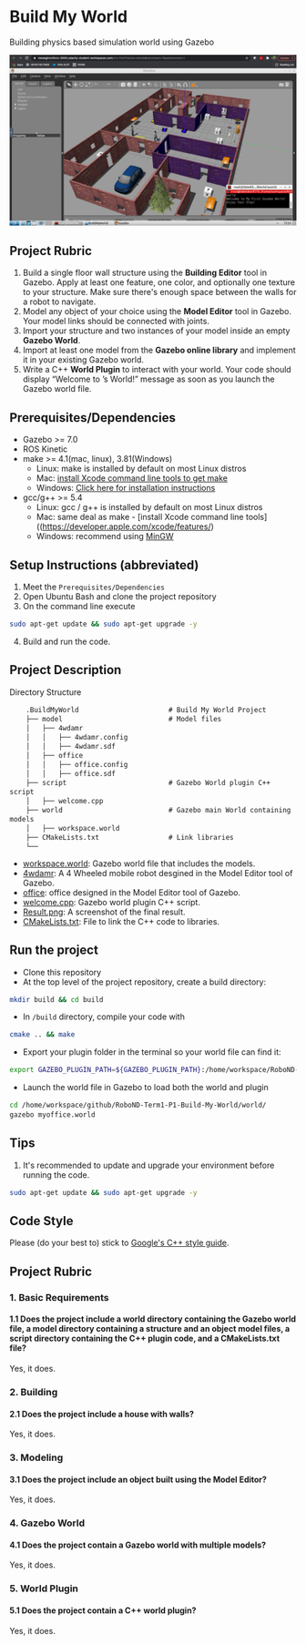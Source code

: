 # Build My World
Building physics based simulation world using Gazebo

![RESULT](/BuildMyWorld/media/result.png)  

## Project Rubric
1. Build a single floor wall structure using the **Building Editor** tool in Gazebo. Apply at least one feature, one color, and optionally one texture to your structure. Make sure there's enough space between the walls for a robot to navigate.  
2. Model any object of your choice using the **Model Editor** tool in Gazebo. Your model links should be connected with joints.  
3. Import your structure and two instances of your model inside an empty **Gazebo World**.  
4. Import at least one model from the **Gazebo online library** and implement it in your existing Gazebo world.  
5. Write a C++ **World Plugin** to interact with your world. Your code should display “Welcome to ’s World!” message as soon as you launch the Gazebo world file.  

## Prerequisites/Dependencies  
* Gazebo >= 7.0  
* ROS Kinetic  
* make >= 4.1(mac, linux), 3.81(Windows)
  * Linux: make is installed by default on most Linux distros
  * Mac: [install Xcode command line tools to get make](https://developer.apple.com/xcode/features/)
  * Windows: [Click here for installation instructions](http://gnuwin32.sourceforge.net/packages/make.htm)
* gcc/g++ >= 5.4
  * Linux: gcc / g++ is installed by default on most Linux distros
  * Mac: same deal as make - [install Xcode command line tools]((https://developer.apple.com/xcode/features/)
  * Windows: recommend using [MinGW](http://www.mingw.org/)

## Setup Instructions (abbreviated)  
1. Meet the `Prerequisites/Dependencies`  
2. Open Ubuntu Bash and clone the project repository  
3. On the command line execute  
```bash
sudo apt-get update && sudo apt-get upgrade -y
```
4. Build and run the code.
  
## Project Description  
Directory Structure  
```
    .BuildMyWorld                      # Build My World Project 
    ├── model                          # Model files 
    │   ├── 4wdamr
    │   │   ├── 4wdamr.config
    │   │   ├── 4wdamr.sdf
    │   ├── office
    │   │   ├── office.config
    │   │   ├── office.sdf
    ├── script                         # Gazebo World plugin C++ script      
    │   ├── welcome.cpp
    ├── world                          # Gazebo main World containing models 
    │   ├── workspace.world
    ├── CMakeLists.txt                 # Link libraries 
    └──                              
```
- [workspace.world](/BuildMyWorld/world/workspace.world): Gazebo world file that includes the models.  
- [4wdamr](/BuildMyWorld/model/4wdamr): A 4 Wheeled mobile robot desgined in the Model Editor tool of Gazebo.  
- [office](/BuildMyWorld/model/office): office designed in the Model Editor tool of Gazebo.   
- [welcome.cpp](/BuildMyWorld/scripts/welcome.cpp): Gazebo world plugin C++ script.  
- [Result.png](/BuildMyWorld/Media/Result.png): A screenshot of the final result.  
- [CMakeLists.txt](/BuildMyWorld/CMakeLists.txt): File to link the C++ code to libraries.  

## Run the project  
* Clone this repository
* At the top level of the project repository, create a build directory:  
```bash
mkdir build && cd build
```
* In `/build` directory, compile your code with  
```bash
cmake .. && make
```
* Export your plugin folder in the terminal so your world file can find it:  
```bash
export GAZEBO_PLUGIN_PATH=${GAZEBO_PLUGIN_PATH}:/home/workspace/RoboND-Term1-P1-Build-My-World/build
```
* Launch the world file in Gazebo to load both the world and plugin  
```bash
cd /home/workspace/github/RoboND-Term1-P1-Build-My-World/world/
gazebo myoffice.world
```

## Tips  
1. It's recommended to update and upgrade your environment before running the code.  
```bash
sudo apt-get update && sudo apt-get upgrade -y
```

## Code Style

Please (do your best to) stick to [Google's C++ style guide](https://google.github.io/styleguide/cppguide.html).

## Project Rubric  
### 1. Basic Requirements  
#### 1.1 Does the project include a world directory containing the Gazebo world file, a model directory containing a structure and an object model files, a script directory containing the C++ plugin code, and a CMakeLists.txt file?  
Yes, it does.  
### 2. Building  
#### 2.1 Does the project include a house with walls?  
Yes, it does.  
### 3. Modeling  
#### 3.1 Does the project include an object built using the Model Editor?  
Yes, it does.  
### 4. Gazebo World  
#### 4.1 Does the project contain a Gazebo world with multiple models?  
Yes, it does.  
### 5. World Plugin  
#### 5.1 Does the project contain a C++ world plugin?  
Yes, it does.  
